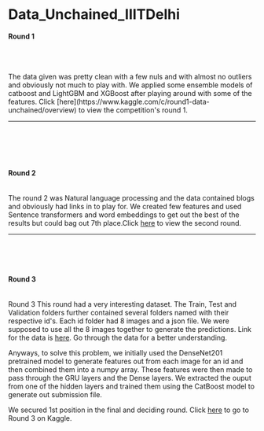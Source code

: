 # Data_Unchained_IIITDelhi
**Round 1**

<br>
<br>
<br>
The data given was pretty clean with a few nuls and with almost no outliers and obviously not much to play with. We applied some ensemble models of catboost and LightGBM and XGBoost after playing around with some of the features. Click [here](https://www.kaggle.com/c/round1-data-unchained/overview) to view the competition's round 1.

------------------------------------------------------------------------------------------------------
<br>
<br>
<br>
<br>

**Round 2**
<br><br><br>
The round 2 was Natural language processing and the data contained blogs and obviously had links in to play for. We created few features and used Sentence transformers and word embeddings to get out the best of the results but could bag out 7th place.Click [here](https://www.kaggle.com/c/data-unchained-round-2/overview) to view the second round.


--------------------------------------------------------------------------------------------------------
<br><br><br><br>
**Round 3**<br><br><br>
Round 3
This round had a very interesting dataset. The Train, Test and Validation folders further contained several folders named with their respective id's. Each id folder had 8 images and a json file. We were supposed to use all the 8 images together to generate the predictions. Link for the data is [here](https://drive.google.com/file/d/1p5xIPI2e362RK9wgKP3NOwO4U6hNh2q1/view?usp=sharing). Go through the data for a better understanding.

Anyways, to solve this problem, we initially used the DenseNet201 pretrained model to generate features out from each image for an id and then combined them into a numpy array. These features were then made to pass through the GRU layers and the Dense layers. We extracted the ouput from one of the hidden layers and trained them using the CatBoost model to generate out submission file.

We secured 1st position in the final and deciding round.
Click [here](https://www.kaggle.com/t/ef5b543a20a3406c812ce036f60105e5) to go to Round 3 on Kaggle.
